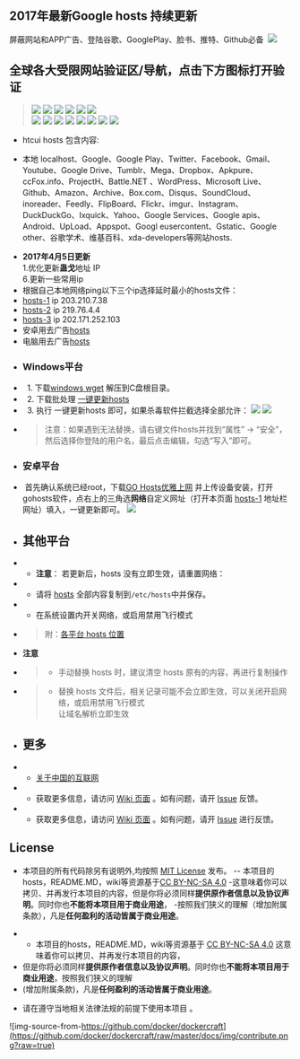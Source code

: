 
  ##                         2017年最新Google hosts 持续更新
  屏蔽网站和APP广告、登陆谷歌、GooglePlay、脸书、推特、Github必备
  [![][tp12]](https://chrome.google.com/webstore/category/extensions?utm_source=chrome-ntp-icon)
  ## 全球各大受限网站验证区/导航，点击下方图标打开验证
> [![][tp1]](https://www.google.com.hk)   [![][tp2]](https://www.youtube.com)   [![][tp3]](https://www.wikipedia.org) [![][tp13]](https://play.google.com/store/apps) [![][tp14]](https://www.dropbox.com) [![][tp15]](https://www.yahoo.com/)<br/>
  [![][tp4]](https://www.facebook.com) [![][tp5]](https://github.com)  [![][tp6]](https://www.twitter.com) [![][tp7]](https://www.tumblr.com/) 
  [![][tp8]](https://onedrive.live.com/) [![][tp9]](https://www.panoramio.com/)  [![][tp10]](https://www.flickr.com/) [![][tp11]](https://drive.google.com/) 
+ htcui hosts 包含内容:

+ 本地 localhost、Google、Google Play、Twitter、Facebook、Gmail、Youtube、Google Drive、Tumblr、Mega、Dropbox、Apkpure、ccFox.info、ProjectH、Battle.NET 、WordPress、Microsoft Live、Github、Amazon、Archive、Box.com、Disqus、SoundCloud、inoreader、Feedly、FlipBoard、Flickr、imgur、Instagram、DuckDuckGo、Ixquick、Yahoo、Google Services、Google apis、Android、UpLoad、Appspot、Googl eusercontent、Gstatic、Google other、谷歌学术、维基百科、xda-developers等网站hosts.
 -  **2017年4月5日更新**<br/>
    1.优化更新**蛊戈**地址 IP<br/>
    6.更新一些常用ip
 -  根据自己本地网络ping以下三个ip选择延时最小的hosts文件：
 - [hosts-1](https://raw.githubusercontent.com/zhengpu1/hosts/master/1/hosts) ip 203.210.7.38
 - [hosts-2](https://raw.githubusercontent.com/zhengpu1/hosts/master/2/hosts) ip 219.76.4.4
 - [hosts-3](https://raw.githubusercontent.com/zhengpu1/hosts/master/3/hosts) ip 202.171.252.103
 - 安卓用去广告[hosts](https://raw.githubusercontent.com/vokins/yhosts/master/hosts)
 - 电脑用去广告[hosts](https://raw.githubusercontent.com/vokins/yhosts/master/hosts.txt)
  
 +    ### Windows平台
 -   1. 下载[windows wget](http://www.interlog.com/~tcharron/wgetwin-1_5_3_1-binary.zip) 解压到C盘根目录。
 -   2. 下载批处理 [一键更新hosts](https://raw.githubusercontent.com/zhengpu1/hosts/master/file/hosts及时更新.bat)
 -   3. 执行 一键更新hosts 即可，如果杀毒软件拦截选择全部允许：
    ![](https://github.com/zhengpu1/hosts/blob/master/file/pl.png)
    ![](https://github.com/zhengpu1/hosts/blob/master/file/pi.png)
 -  > 注意：如果遇到无法替换，请右键文件hosts并找到“属性” -> “安全”，然后选择你登陆的用户名，最后点击编辑，勾选“写入”即可。

 +   ### 安卓平台
 -  首先确认系统已经root，下载[GO Hosts优雅上网](https://raw.githubusercontent.com/zhengpu1/hosts/master/file/GOHosts%E4%BC%98%E9%9B%85%E4%B8%8A%E7%BD%91.apk) 并上传设备安装，打开gohosts软件，点右上的三角选**网络**自定义网址（打开本页面 [hosts-1](https://raw.githubusercontent.com/zhengpu1/hosts/master/1/hosts) 地址栏网址）填入，一键更新即可。
 ![](https://github.com/zhengpu1/hosts/blob/master/file/ho.png)
 +  ## 其他平台 
 + - **注意**： 若更新后，hosts 没有立即生效，请重置网络：
 + - 请将 [hosts][github-hosts] 全部内容复制到`/etc/hosts`中并保存。
 + - 在系统设置内开关网络，或启用禁用飞行模式
 +  > 附：[各平台 hosts 位置](https://github.com/racaljk/hosts/wiki/各平台-hosts-文件位置)
 
 + **注意**
 +  >  - 手动替换 hosts 时，建议清空 hosts 原有的内容，再进行复制操作
 +  >  - 替换 hosts 文件后，相关记录可能不会立即生效，可以关闭开启网络，或启用禁用飞行模式<br/>
  让域名解析立即生效
  
 + ## 更多
 
 + - [关于中国的互联网](https://github.com/racaljk/hosts/wiki/关于中国的互联网)
 + - 获取更多信息，请访问 [Wiki 页面](https://github.com/racaljk/hosts/wiki) 。如有问题，请开 [Issue](https://github.com/racaljk/hosts/issues) 反馈。
 + - 获取更多信息，请访问 [Wiki 页面](https://github.com/racaljk/hosts/wiki) 。如有问题，请开 [Issue](https://github.com/racaljk/hosts/issues) 进行反馈。
  
  
  ## License
 
  - 本项目的所有代码除另有说明外,均按照 [MIT License](LICENSE) 发布。
 -- 本项目的hosts，README.MD，wiki等资源基于[CC BY-NC-SA 4.0](https://creativecommons.org/licenses/by-nc-sa/4.0/)
 -这意味着你可以拷贝、并再发行本项目的内容，但是你将必须同样**提供原作者信息以及协议声明**。同时你也**不能将本项目用于商业用途**，
 -按照我们狭义的理解（增加附属条款），凡是**任何盈利的活动皆属于商业用途**。
 + - 本项目的hosts，README.MD，wiki等资源基于 [CC BY-NC-SA 4.0][CC-NC-SA-4.0] 这意味着你可以拷贝、并再发行本项目的内容，<br/>
 +  但是你将必须同样**提供原作者信息以及协议声明**。同时你也**不能将本项目用于商业用途**，按照我们狭义的理解<br/>
 +  (增加附属条款)，凡是**任何盈利的活动皆属于商业用途**。
  - 请在遵守当地相关法律法规的前提下使用本项目 。
  
  ![img-source-from-https://github.com/docker/dockercraft](https://github.com/docker/dockercraft/raw/master/docs/img/contribute.png?raw=true)
  
  [github-hosts]: https://raw.githubusercontent.com/zhengpu1/hosts/master/hosts "hosts on Github"
  [tp1]: http://htcui.com/wp-content/uploads/cbf87778dc36ff1e8a6ce93d896550231.png
  [tp2]: https://github.com/zhengpu1/hosts/blob/master/file/yt.png
  [tp3]: http://htcui.com/wp-content/uploads/fb2135f9db6782534705d34ab902c3d2.png
  [tp4]: http://htcui.com/wp-content/uploads/121ae84b8edaea52a3b0d20989ab91f6.png
  [tp5]: http://htcui.com/wp-content/uploads/github1.png
  [tp6]: http://htcui.com/wp-content/uploads/0d647a5e99924d009a5a89fad8742d92.png
  [tp7]: http://htcui.com/wp-content/uploads/tumblr.png
  [tp13]: https://github.com/zhengpu1/hosts/blob/master/file/play.png
  [tp14]: https://github.com/zhengpu1/hosts/blob/master/file/box.png
  [tp15]: https://github.com/zhengpu1/hosts/blob/master/file/yh.png
  [tp12]: http://idannywu.com/wp-content/uploads/2016/11/google_2015_logo_detail.png
  [tp8]: http://htcui.com/wp-content/uploads/7dbbe9538255860e51b1d7f43c665abe.png
  [tp9]: http://htcui.com/wp-content/uploads/78b20954404ebe2b7a435e4996d5e0c2.png
  [tp10]: http://htcui.com/wp-content/uploads/4968bef021342e4000b7232f04f5a14a.png
  [tp11]: http://htcui.com/wp-content/uploads/9ae18efdbaca1c0de7fd9dbd63635449.png
  [CC-NC-SA-4.0]: https://creativecommons.org/licenses/by-nc-sa/4.0/deed.zh

